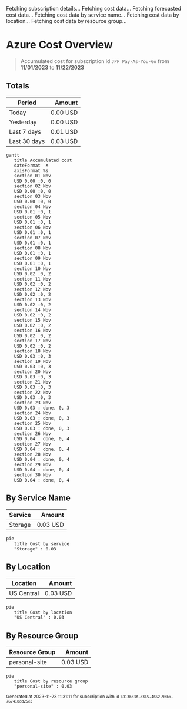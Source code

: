 Fetching subscription details...
Fetching cost data...
Fetching forecasted cost data...
Fetching cost data by service name...
Fetching cost data by location...
Fetching cost data by resource group...
# Azure Cost Overview

> Accumulated cost for subscription id `JPF Pay-As-You-Go` from **11/01/2023** to **11/22/2023**

## Totals

|Period|Amount|
|---|---:|
|Today|0.00 USD|
|Yesterday|0.00 USD|
|Last 7 days|0.01 USD|
|Last 30 days|0.03 USD|

```mermaid
gantt
   title Accumulated cost
   dateFormat  X
   axisFormat %s
   section 01 Nov
   USD 0.00 :0, 0
   section 02 Nov
   USD 0.00 :0, 0
   section 03 Nov
   USD 0.00 :0, 0
   section 04 Nov
   USD 0.01 :0, 1
   section 05 Nov
   USD 0.01 :0, 1
   section 06 Nov
   USD 0.01 :0, 1
   section 07 Nov
   USD 0.01 :0, 1
   section 08 Nov
   USD 0.01 :0, 1
   section 09 Nov
   USD 0.01 :0, 1
   section 10 Nov
   USD 0.02 :0, 2
   section 11 Nov
   USD 0.02 :0, 2
   section 12 Nov
   USD 0.02 :0, 2
   section 13 Nov
   USD 0.02 :0, 2
   section 14 Nov
   USD 0.02 :0, 2
   section 15 Nov
   USD 0.02 :0, 2
   section 16 Nov
   USD 0.02 :0, 2
   section 17 Nov
   USD 0.02 :0, 2
   section 18 Nov
   USD 0.03 :0, 3
   section 19 Nov
   USD 0.03 :0, 3
   section 20 Nov
   USD 0.03 :0, 3
   section 21 Nov
   USD 0.03 :0, 3
   section 22 Nov
   USD 0.03 :0, 3
   section 23 Nov
   USD 0.03 : done, 0, 3
   section 24 Nov
   USD 0.03 : done, 0, 3
   section 25 Nov
   USD 0.03 : done, 0, 3
   section 26 Nov
   USD 0.04 : done, 0, 4
   section 27 Nov
   USD 0.04 : done, 0, 4
   section 28 Nov
   USD 0.04 : done, 0, 4
   section 29 Nov
   USD 0.04 : done, 0, 4
   section 30 Nov
   USD 0.04 : done, 0, 4
```

## By Service Name

|Service|Amount|
|---|---:|
|Storage|0.03 USD|

```mermaid
pie
   title Cost by service
   "Storage" : 0.03
```

## By Location

|Location|Amount|
|---|---:|
|US Central|0.03 USD|

```mermaid
pie
   title Cost by location
   "US Central" : 0.03
```

## By Resource Group

|Resource Group|Amount|
|---|---:|
|personal-site|0.03 USD|

```mermaid
pie
   title Cost by resource group
   "personal-site" : 0.03
```

<sup>Generated at 2023-11-23 11:31:11 for subscription with id `4913be3f-a345-4652-9bba-767418dd25e3`</sup>
